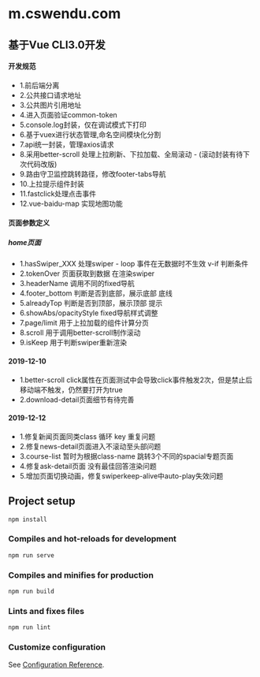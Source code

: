 # m.cswendu.com
## 基于Vue CLI3.0开发

#### 开发规范

- 1.前后端分离
- 2.公共接口请求地址
- 3.公共图片引用地址
- 4.进入页面验证common-token
- 5.console.log封装，仅在调试模式下打印
- 6.基于vuex进行状态管理,命名空间模块化分割
- 7.api统一封装，管理axios请求
- 8.采用better-scroll 处理上拉刷新、下拉加载、全局滚动 - (滚动封装有待下次代码改版)
- 9.路由守卫监控跳转路径，修改footer-tabs导航
- 10.上拉提示组件封装
- 11.fastclick处理点击事件
- 12.vue-baidu-map 实现地图功能


#### 页面参数定义

##### home页面 

- 1.hasSwiper_XXX	处理swiper - loop 事件在无数据时不生效 v-if 判断条件
- 2.tokenOver	页面获取到数据 在渲染swiper
- 3.headerName	调用不同的fixed导航
- 4.footer_bottom	判断是否到底部，展示底部 底线
- 5.alreadyTop	判断是否到顶部，展示顶部 提示
- 6.showAbs/opacityStyle	fixed导航样式调整
- 7.page/limit	用于上拉加载的组件计算分页
- 8.scroll	用于调用better-scroll制作滚动
- 9.isKeep 用于判断swiper重新渲染

#### 2019-12-10

- 1.better-scroll click属性在页面测试中会导致click事件触发2次，但是禁止后移动端不触发，仍然要打开为true
- 2.download-detail页面细节有待完善

#### 2019-12-12
- 1.修复新闻页面同类class 循环 key 重复问题
- 2.修复news-detail页面进入不滚动至头部问题
- 3.course-list 暂时为根据class-name 跳转3个不同的spacial专题页面
- 4.修复ask-detail页面 没有最佳回答渲染问题
- 5.增加页面切换动画，修复swiperkeep-alive中auto-play失效问题

## Project setup
```
npm install
```

### Compiles and hot-reloads for development
```
npm run serve
```

### Compiles and minifies for production
```
npm run build
```

### Lints and fixes files
```
npm run lint
```

### Customize configuration
See [Configuration Reference](https://cli.vuejs.org/config/).
